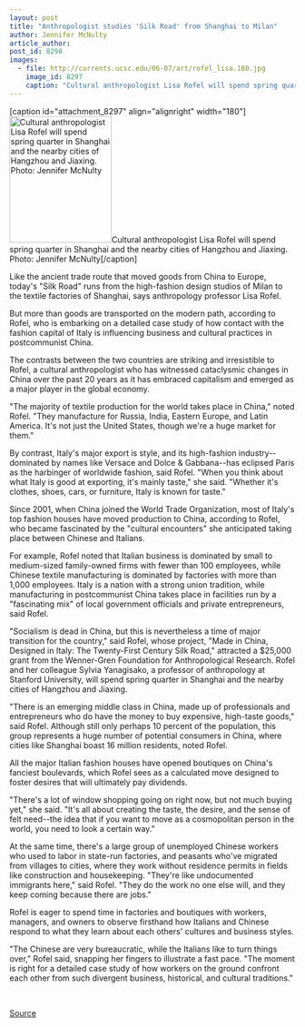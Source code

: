 ```yaml
---
layout: post
title: "Anthropologist studies 'Silk Road' from Shanghai to Milan"
author: Jennifer McNulty
article_author: 
post_id: 8298
images:
  - file: http://currents.ucsc.edu/06-07/art/rofel_lisa.180.jpg
    image_id: 8297
    caption: "Cultural anthropologist Lisa Rofel will spend spring quarter in Shanghai and the nearby cities of Hangzhou and Jiaxing. Photo: Jennifer McNulty"
---
```


[caption id="attachment_8297" align="alignright" width="180"]<a href="http://dev-ucsc-news.pantheonsite.io/wp-content/uploads/2006/10/rofel_lisa.180.jpg"><img class="size-full wp-image-8297" src="http://dev-ucsc-news.pantheonsite.io/wp-content/uploads/2006/10/rofel_lisa.180.jpg" alt="Cultural anthropologist Lisa Rofel will spend spring quarter in Shanghai and the nearby cities of Hangzhou and Jiaxing. Photo: Jennifer McNulty" width="180" height="223" /></a>Cultural anthropologist Lisa Rofel will spend spring quarter in Shanghai and the nearby cities of Hangzhou and Jiaxing. Photo: Jennifer McNulty[/caption]
<a name="content" id="content"></a>
<p>
  Like the ancient trade route that moved goods from China to Europe, today's "Silk Road" runs from the high-fashion design studios of Milan to the textile factories of Shanghai, says anthropology professor Lisa Rofel.
</p>
<p>
  But more than goods are transported on the modern path, according to Rofel, who is embarking on a detailed case study of how contact with the fashion capital of Italy is influencing business and cultural practices in postcommunist China.
</p>
<p>
  The contrasts between the two countries are striking and irresistible to Rofel, a cultural anthropologist who has witnessed cataclysmic changes in China over the past 20 years as it has embraced capitalism and emerged as a major player in the global economy.
</p>
<p>
  "The majority of textile production for the world takes place in China," noted Rofel. "They manufacture for Russia, India, Eastern Europe, and Latin America. It's not just the United States, though we're a huge market for them."
</p>
<p>
  By contrast, Italy's major export is style, and its high-fashion industry--dominated by names like Versace and Dolce &amp; Gabbana--has eclipsed Paris as the harbinger of worldwide fashion, said Rofel. "When you think about what Italy is good at exporting, it's mainly taste," she said. "Whether it's clothes, shoes, cars, or furniture, Italy is known for taste."
</p>
<p>
  Since 2001, when China joined the World Trade Organization, most of Italy's top fashion houses have moved production to China, according to Rofel, who became fascinated by the "cultural encounters" she anticipated taking place between Chinese and Italians.
</p>
<p>
  For example, Rofel noted that Italian business is dominated by small to medium-sized family-owned firms with fewer than 100 employees, while Chinese textile manufacturing is dominated by factories with more than 1,000 employees. Italy is a nation with a strong union tradition, while manufacturing in postcommunist China takes place in facilities run by a "fascinating mix" of local government officials and private entrepreneurs, said Rofel.
</p>
<p>
  "Socialism is dead in China, but this is nevertheless a time of major transition for the country," said Rofel, whose project, "Made in China, Designed in Italy: The Twenty-First Century Silk Road," attracted a $25,000 grant from the Wenner-Gren Foundation for Anthropological Research. Rofel and her colleague Sylvia Yanagisako, a professor of anthropology at Stanford University, will spend spring quarter in Shanghai and the nearby cities of Hangzhou and Jiaxing.
</p>
<p>
  "There is an emerging middle class in China, made up of professionals and entrepreneurs who do have the money to buy expensive, high-taste goods," said Rofel. Although still only perhaps 10 percent of the population, this group represents a huge number of potential consumers in China, where cities like Shanghai boast 16 million residents, noted Rofel.
</p>
<p>
  All the major Italian fashion houses have opened boutiques on China's fanciest boulevards, which Rofel sees as a calculated move designed to foster desires that will ultimately pay dividends.
</p>
<p>
  "There's a lot of window shopping going on right now, but not much buying yet," she said. "It's all about creating the taste, the desire, and the sense of felt need--the idea that if you want to move as a cosmopolitan person in the world, you need to look a certain way."
</p>
<p>
  At the same time, there's a large group of unemployed Chinese workers who used to labor in state-run factories, and peasants who've migrated from villages to cities, where they work without residence permits in fields like construction and housekeeping. "They're like undocumented immigrants here," said Rofel. "They do the work no one else will, and they keep coming because there are jobs."
</p>
<p>
  Rofel is eager to spend time in factories and boutiques with workers, managers, and owners to observe firsthand how Italians and Chinese respond to what they learn about each others' cultures and business styles.
</p>
<p>
  "The Chinese are very bureaucratic, while the Italians like to turn things over," Rofel said, snapping her fingers to illustrate a fast pace. "The moment is right for a detailed case study of how workers on the ground confront each other from such divergent business, historical, and cultural traditions."
</p>
<p>
  <br>
</p>
<p><a href="http://www1.ucsc.edu/currents/06-07/10-09/china.asp" title="Permalink to china">Source</a></p>
